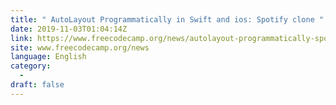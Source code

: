 ```yaml
---
title: " AutoLayout Programmatically in Swift and ios: Spotify clone "
date: 2019-11-03T01:04:14Z
link: https://www.freecodecamp.org/news/autolayout-programmatically-spotify-clone-in-swift/?utm_medium=RSS&utm_source=news.12bit.vn
site: www.freecodecamp.org/news
language: English
category:
  -   
draft: false
---
```

